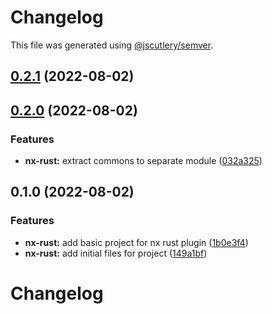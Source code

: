 # Changelog

This file was generated using [@jscutlery/semver](https://github.com/jscutlery/semver).

## [0.2.1](https://github.com/IgnisDa/npm-libs/compare/nx-rust-0.2.0...nx-rust-0.2.1) (2022-08-02)

## [0.2.0](https://github.com/IgnisDa/npm-libs/compare/nx-rust-0.1.0...nx-rust-0.2.0) (2022-08-02)


### Features

* **nx-rust:** extract commons to separate module ([032a325](https://github.com/IgnisDa/npm-libs/commit/032a32538b0e602ac92d7456d1780a3a26e4f38e))

## 0.1.0 (2022-08-02)


### Features

* **nx-rust:** add basic project for nx rust plugin ([1b0e3f4](https://github.com/IgnisDa/npm-libs/commit/1b0e3f4faf58b6ebdc2cd5410115780011fdc8dd))
* **nx-rust:** add initial files for project ([149a1bf](https://github.com/IgnisDa/npm-libs/commit/149a1bf2b375196fec33ed7788cde36e02552f11))

# Changelog
